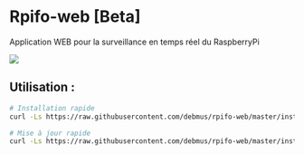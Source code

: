 # Rpifo-web [Beta]

Application WEB pour la surveillance en temps réel du RaspberryPi

![](https://i.imgur.com/U3eqkEz.png)

## Utilisation :
```bash
# Installation rapide
curl -Ls https://raw.githubusercontent.com/debmus/rpifo-web/master/install/autoinstall.sh| sudo bash

# Mise à jour rapide
curl -Ls https://raw.githubusercontent.com/debmus/rpifo-web/master/install/update.sh| sudo bash
```